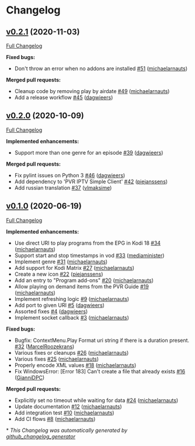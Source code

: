 # Changelog

## [v0.2.1](https://github.com/add-ons/service.iptv.manager/tree/v0.2.1) (2020-11-03)

[Full Changelog](https://github.com/add-ons/service.iptv.manager/compare/v0.2.0...v0.2.1)

**Fixed bugs:**

- Don't throw an error when no addons are installed [\#51](https://github.com/add-ons/service.iptv.manager/pull/51) ([michaelarnauts](https://github.com/michaelarnauts))

**Merged pull requests:**

- Cleanup code by removing play by airdate [\#49](https://github.com/add-ons/service.iptv.manager/pull/49) ([michaelarnauts](https://github.com/michaelarnauts))
- Add a release workflow [\#45](https://github.com/add-ons/service.iptv.manager/pull/45) ([dagwieers](https://github.com/dagwieers))

## [v0.2.0](https://github.com/add-ons/service.iptv.manager/tree/v0.2.0) (2020-10-09)

[Full Changelog](https://github.com/add-ons/service.iptv.manager/compare/v0.1.0...v0.2.0)

**Implemented enhancements:**

- Support more than one genre for an episode [\#39](https://github.com/add-ons/service.iptv.manager/pull/39) ([dagwieers](https://github.com/dagwieers))

**Merged pull requests:**

- Fix pylint issues on Python 3 [\#46](https://github.com/add-ons/service.iptv.manager/pull/46) ([dagwieers](https://github.com/dagwieers))
- Add dependency to 'PVR IPTV Simple Client' [\#42](https://github.com/add-ons/service.iptv.manager/pull/42) ([piejanssens](https://github.com/piejanssens))
- Add russian translation [\#37](https://github.com/add-ons/service.iptv.manager/pull/37) ([vlmaksime](https://github.com/vlmaksime))

## [v0.1.0](https://github.com/add-ons/service.iptv.manager/tree/v0.1.0) (2020-06-19)

[Full Changelog](https://github.com/add-ons/service.iptv.manager/compare/763657b57145c1e28a3b52923488ce427b1694ca...v0.1.0)

**Implemented enhancements:**

- Use direct URI to play programs from the EPG in Kodi 18 [\#34](https://github.com/add-ons/service.iptv.manager/pull/34) ([michaelarnauts](https://github.com/michaelarnauts))
- Support start and stop timestamps in vod [\#33](https://github.com/add-ons/service.iptv.manager/pull/33) ([mediaminister](https://github.com/mediaminister))
- Implement genre [\#31](https://github.com/add-ons/service.iptv.manager/pull/31) ([michaelarnauts](https://github.com/michaelarnauts))
- Add support for Kodi Matrix [\#27](https://github.com/add-ons/service.iptv.manager/pull/27) ([michaelarnauts](https://github.com/michaelarnauts))
- Create a new icon [\#22](https://github.com/add-ons/service.iptv.manager/pull/22) ([piejanssens](https://github.com/piejanssens))
- Add an entry to "Program add-ons" [\#20](https://github.com/add-ons/service.iptv.manager/pull/20) ([michaelarnauts](https://github.com/michaelarnauts))
- Allow playing on demand items from the PVR Guide [\#19](https://github.com/add-ons/service.iptv.manager/pull/19) ([michaelarnauts](https://github.com/michaelarnauts))
- Implement refreshing logic [\#9](https://github.com/add-ons/service.iptv.manager/pull/9) ([michaelarnauts](https://github.com/michaelarnauts))
- Add port to given URI [\#5](https://github.com/add-ons/service.iptv.manager/pull/5) ([dagwieers](https://github.com/dagwieers))
- Assorted fixes [\#4](https://github.com/add-ons/service.iptv.manager/pull/4) ([dagwieers](https://github.com/dagwieers))
- Implement socket callback [\#3](https://github.com/add-ons/service.iptv.manager/pull/3) ([michaelarnauts](https://github.com/michaelarnauts))

**Fixed bugs:**

- Bugfix: ContextMenu.Play Format uri string if there is a duration present. [\#32](https://github.com/add-ons/service.iptv.manager/pull/32) ([MarcelRoozekrans](https://github.com/MarcelRoozekrans))
- Various fixes or cleanups [\#26](https://github.com/add-ons/service.iptv.manager/pull/26) ([michaelarnauts](https://github.com/michaelarnauts))
- Various fixes [\#25](https://github.com/add-ons/service.iptv.manager/pull/25) ([michaelarnauts](https://github.com/michaelarnauts))
- Properly encode XML values [\#18](https://github.com/add-ons/service.iptv.manager/pull/18) ([michaelarnauts](https://github.com/michaelarnauts))
- Fix WindowsError: \[Error 183\] Can't create a file that already exists [\#16](https://github.com/add-ons/service.iptv.manager/pull/16) ([GianniDPC](https://github.com/GianniDPC))

**Merged pull requests:**

- Explicitly set no timeout while waiting for data [\#24](https://github.com/add-ons/service.iptv.manager/pull/24) ([michaelarnauts](https://github.com/michaelarnauts))
- Update documentation [\#12](https://github.com/add-ons/service.iptv.manager/pull/12) ([michaelarnauts](https://github.com/michaelarnauts))
- Add integration test [\#10](https://github.com/add-ons/service.iptv.manager/pull/10) ([michaelarnauts](https://github.com/michaelarnauts))
- Add CI flows [\#8](https://github.com/add-ons/service.iptv.manager/pull/8) ([michaelarnauts](https://github.com/michaelarnauts))



\* *This Changelog was automatically generated by [github_changelog_generator](https://github.com/github-changelog-generator/github-changelog-generator)*
